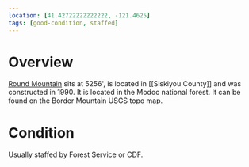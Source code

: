 ```yaml
---
location: [41.42722222222222, -121.4625]
tags: [good-condition, staffed]
---
```


# Overview

[Round Mountain](http://www.peakbagging.com/CALookoutPhotos/RoundMtn.html) sits at 5256', is located in [[Siskiyou County]] and was constructed in 1990. It is located in the Modoc national forest. It can be found on the Border Mountain USGS topo map.

# Condition

Usually staffed by Forest Service or CDF.
